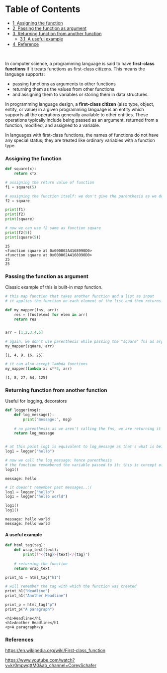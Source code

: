 
<h1>Table of Contents<span class="tocSkip"></span></h1>
<div class="toc"><ul class="toc-item"><li><span><a href="#Assigning-the-function" data-toc-modified-id="Assigning-the-function-1"><span class="toc-item-num">1&nbsp;&nbsp;</span>Assigning the function</a></span></li><li><span><a href="#Passing-the-function-as-argument" data-toc-modified-id="Passing-the-function-as-argument-2"><span class="toc-item-num">2&nbsp;&nbsp;</span>Passing the function as argument</a></span></li><li><span><a href="#Returning-function-from-another-function" data-toc-modified-id="Returning-function-from-another-function-3"><span class="toc-item-num">3&nbsp;&nbsp;</span>Returning function from another function</a></span><ul class="toc-item"><li><span><a href="#A-useful-example" data-toc-modified-id="A-useful-example-3.1"><span class="toc-item-num">3.1&nbsp;&nbsp;</span>A useful example</a></span></li></ul></li><li><span><a href="#Reference" data-toc-modified-id="Reference-4"><span class="toc-item-num">4&nbsp;&nbsp;</span>Reference</a></span></li></ul></div>

<br>

In computer science, a programming language is said to have **first-class functions** if it treats functions as first-class citizens. This means the language supports:

- passing functions as arguments to other functions
- returning them as the values from other functions 
- and assigning them to variables or storing them in data structures.

In programming language design, a **first-class citizen** (also type, object, entity, or value) in a given programming language is an entity which supports all the operations generally available to other entities. These operations typically include being passed as an argument, returned from a function, modified, and assigned to a variable.

In languages with first-class functions, the names of functions do not have any special status; they are treated like ordinary variables with a function type.


### Assigning the function


```python
def square(x):
    return x*x

# assigning the return value of function
f1 = square(5)

# assigning the function itself: we don't give the parenthesis as we don't to call/execute the function
f2 = square

print(f1)
print(f2)
print(square)

# now we can use f2 same as function square
print(f2(5))
print(square(5))
```

    25
    <function square at 0x000002A4168990D0>
    <function square at 0x000002A4168990D0>
    25
    25
    

### Passing the function as argument



Classic example of this is built-in *map* function.


```python
# this map function that takes another function and a list as input
# it applies the function on each element of the list and then returns the result

def my_mapper(fns, arr):
    res = [fns(elem) for elem in arr]
    return res


arr = [1,2,3,4,5]

# again, we don't use parenthesis while passing the "square" fns as argument
my_mapper(square, arr)
```




    [1, 4, 9, 16, 25]




```python
# it can also accept lambda functions
my_mapper(lambda x: x**3, arr)
```




    [1, 8, 27, 64, 125]



### Returning function from another function

Useful for logging, decorators


```python
def logger(msg):
    def log_message():
        print('message:', msg)
    
    # no parenthesis as we aren't calling the fns, we are returning it
    return log_message


# at this point log1 is equivalent to log_message as that's what is being returned by logger()
log1 = logger("hello")

# now we call the log_message: hence parenthesis
# the function remembered the variable passed to it: this is concept of Closure
log1() 

```

    message: hello
    


```python
# it doesn't remember past messages..:(
log1 = logger("hello")
log1 = logger("hello world")

log1()
log1()
```

    message: hello world
    message: hello world
    

#### A useful example


```python
def html_tag(tag):
    def wrap_text(text):
        print(f"<{tag}>{text}</{tag}")
    
    # returning the function
    return wrap_text

print_h1 = html_tag("h1")

# will remember the tag with which the function was created
print_h1("Headline")
print_h1("Another Headline")

print_p = html_tag("p")
print_p("A paragraph")
```

    <h1>Headline</h1
    <h1>Another Headline</h1
    <p>A paragraph</p
    

### References

https://en.wikipedia.org/wiki/First-class_function

https://www.youtube.com/watch?v=kr0mpwqttM0&ab_channel=CoreySchafer
    



